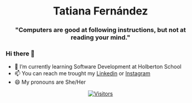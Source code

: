 <!--
**Titania792/Titania792** is a ✨ _special_ ✨ repository because its `README.md` (this file) appears on your GitHub profile.
-->

<h1 align="center">Tatiana Fernández</h1>
<h3 align="center">"Computers are good at following instructions, but not at reading your mind."</h3>

### Hi there 👋

- 🌱 I’m currently learning Software Development at Holberton School
- 📫 You can reach me trought my [Linkedin](https://www.linkedin.com/in/tatiana-fern%C3%A1ndez-846b6a230/) or [Instagram](https://www.instagram.com/tati_792/)
- 😄 My pronouns are She/Her
<div align="center">

  [![Visitors](https://api.visitorbadge.io/api/visitors?path=https%3A%2F%2Fgithub.com%2FTitania792&label=VISITORS&labelColor=%23697689&countColor=%232ccce4)](https://visitorbadge.io/status?path=https%3A%2F%2Fgithub.com%2FTitania792)
